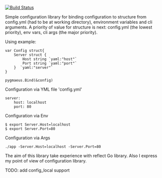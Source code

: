 [![Build Status](https://travis-ci.org/sergeysergeevru/pygmaeus.svg?branch=master)](https://travis-ci.org/sergeysergeevru/pygmaeus)

Simple configuration library for binding configuration to structure from config.yml (had to be at working directory), environment variables and cli arguments.
A priority of value for structure is next: config.yml (the lowest priority), env vars, cli args (the major priority).

Using example:
~~~
var Config struct{
    Server struct {
        Host string `yaml:"host"`
        Port string `yaml:"port"`
    }  `yaml:"server"`
}

pygmaeus.Bind(&config)
~~~
Configuration via YML file 'config.yml'
~~~
server:
    host: localhost
    port: 80
~~~
Configuration via Env
~~~
$ export Server.Host=localhost
$ export Server.Port=80
~~~
Configuration via Args
~~~
./app -Server.Host=localhost -Server.Port=80
~~~


The aim of this library take experience with reflect Go library. Also I express my point of view of configuration library.

TODO: add config_local support
